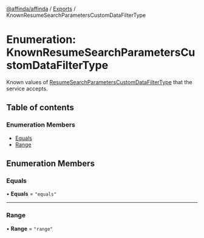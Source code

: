 [@affinda/affinda](../README.md) / [Exports](../modules.md) / KnownResumeSearchParametersCustomDataFilterType

# Enumeration: KnownResumeSearchParametersCustomDataFilterType

Known values of [ResumeSearchParametersCustomDataFilterType](../modules.md#resumesearchparameterscustomdatafiltertype) that the service accepts.

## Table of contents

### Enumeration Members

- [Equals](KnownResumeSearchParametersCustomDataFilterType.md#equals)
- [Range](KnownResumeSearchParametersCustomDataFilterType.md#range)

## Enumeration Members

### Equals

• **Equals** = ``"equals"``

___

### Range

• **Range** = ``"range"``
